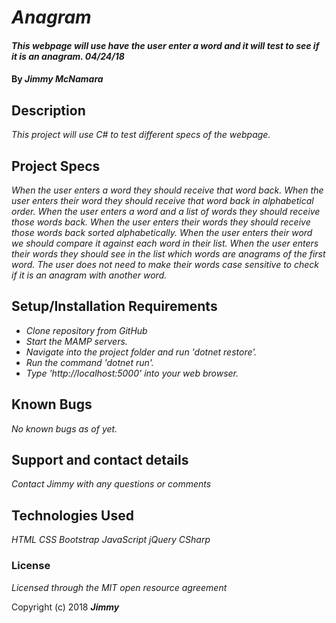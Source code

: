 # _Anagram_

#### _This webpage will use have the user enter a word and it will test to see if it is an anagram. 04/24/18_

#### By _**Jimmy McNamara**_

## Description

_This project will use C# to test different specs of the webpage._

## Project Specs

_When the user enters a word they should receive that word back._
_When the user enters their word they should receive that word back in alphabetical order._
_When the user enters a word and a list of words they should receive those words back._
_When the user enters their words they should receive those words back sorted alphabetically._
_When the user enters their word we should compare it against each word in their list._
_When the user enters their words they should see in the list which words are anagrams of the first word._
_The user does not need to make their words case sensitive to check if it is an anagram with another word._


## Setup/Installation Requirements

* _Clone repository from GitHub_
* _Start the MAMP servers._
* _Navigate into the project folder and run 'dotnet restore'._
* _Run the command 'dotnet run'._
* _Type 'http://localhost:5000' into your web browser._

## Known Bugs

_No known bugs as of yet._

## Support and contact details

_Contact Jimmy with any questions or comments_

## Technologies Used

_HTML_
_CSS_
_Bootstrap_
_JavaScript_
_jQuery_
_CSharp_

### License

*Licensed through the MIT open resource agreement*

Copyright (c) 2018 **_Jimmy_**

